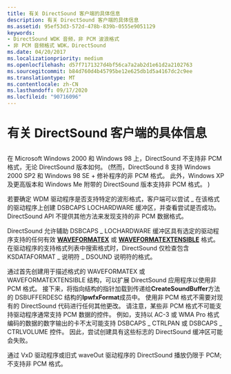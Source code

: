 ```yaml
---
title: 有关 DirectSound 客户端的具体信息
description: 有关 DirectSound 客户端的具体信息
ms.assetid: 95ef53d3-572d-478b-839b-0555e9051129
keywords:
- DirectSound WDK 音频，非 PCM 波浪格式
- 非 PCM 音频格式 WDK，DirectSound
ms.date: 04/20/2017
ms.localizationpriority: medium
ms.openlocfilehash: d57f7171327d4bf56ca7a2ab2d1e61d2a2102763
ms.sourcegitcommit: b84d760d4b45795be12e625db1d5a4167dc2c9ee
ms.translationtype: MT
ms.contentlocale: zh-CN
ms.lasthandoff: 09/17/2020
ms.locfileid: "90716096"
---
```

# <a name="specifics-for-directsound-clients"></a>有关 DirectSound 客户端的具体信息


## <span id="specifics_for_directsound_clients"></span><span id="SPECIFICS_FOR_DIRECTSOUND_CLIENTS"></span>


在 Microsoft Windows 2000 和 Windows 98 上，DirectSound 不支持非 PCM 格式，无论 DirectSound 版本如何。  (然而，DirectSound 8 支持 Windows 2000 SP2 和 Windows 98 SE + 修补程序的非 PCM 格式。 此外，Windows XP 及更高版本和 Windows Me 附带的 DirectSound 版本支持非 PCM 格式。 ) 

若要确定 WDM 驱动程序是否支持特定的波形格式，客户端可以尝试 \_ 在该格式的驱动程序上创建 DSBCAPS LOCHARDWARE 缓冲区，并查看尝试是否成功。 DirectSound API 不提供其他方法来发现支持的非 PCM 数据格式。

DirectSound 允许辅助 DSBCAPS \_ LOCHARDWARE 缓冲区具有选定的驱动程序支持的任何有效 [**WAVEFORMATEX**](/windows/win32/api/mmreg/ns-mmreg-twaveformatex) 或 [**WAVEFORMATEXTENSIBLE**](/windows-hardware/drivers/ddi/ksmedia/ns-ksmedia-waveformatextensible) 格式。 在驱动程序的支持格式列表中搜索格式时，DirectSound 仅检查包含 KSDATAFORMAT \_ 说明符 \_ DSOUND 说明符的格式。

通过首先创建用于描述格式的 WAVEFORMATEX 或 WAVEFORMATEXTENSIBLE 结构，可以扩展 DirectSound 应用程序以使用非 PCM 格式。 接下来，将指向结构的指针加载到传递给**CreateSoundBuffer**方法的 DSBUFFERDESC 结构的**lpwfxFormat**成员中。 使用非 PCM 格式不需要对现有的 DirectSound 代码进行任何其他更改。 请注意，某些非 PCM 格式不可能支持驱动程序通常支持 PCM 数据的控件。 例如，支持以 AC-3 或 WMA Pro 格式编码的数据的数字输出的卡不太可能支持 DSBCAPS \_ CTRLPAN 或 DSBCAPS \_ CTRLVOLUME 控件。 因此，尝试创建具有这些标志的 DirectSound 缓冲区可能会失败。

通过 VxD 驱动程序或旧式 waveOut 驱动程序的 DirectSound 播放仍限于 PCM;不支持非 PCM 格式。

 

